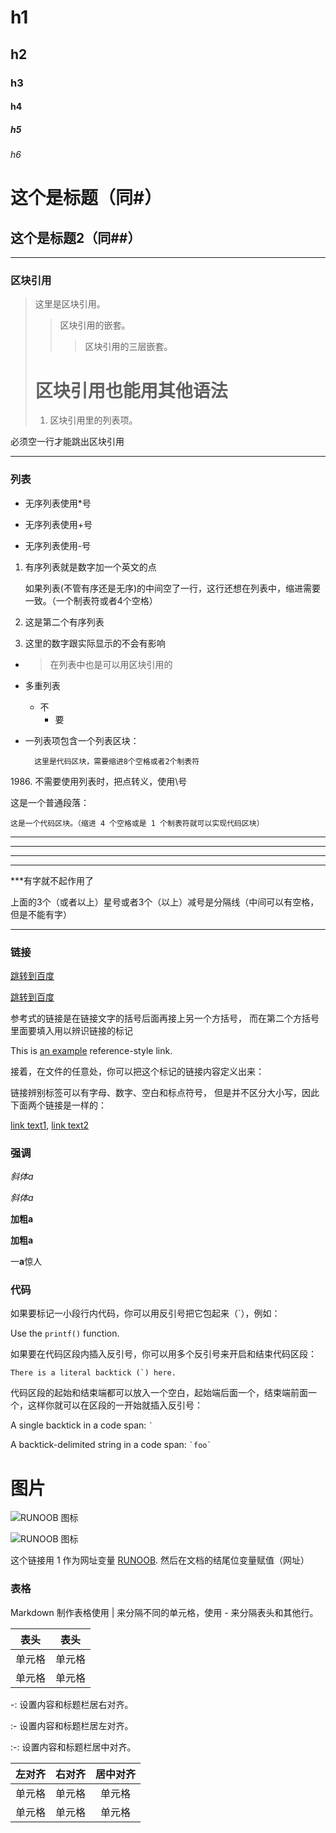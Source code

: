 # h1
## h2
### h3
#### h4
##### h5
###### h6

这个是标题（同#）
===========

这个是标题2（同##）
------------

***
### 区块引用

> 这里是区块引用。
> > 区块引用的嵌套。
> > > 区块引用的三层嵌套。
> # 区块引用也能用其他语法
> 1. 区块引用里的列表项。

必须空一行才能跳出区块引用

***
### 列表

* 无序列表使用*号
+ 无序列表使用+号
- 无序列表使用-号

1. 有序列表就是数字加一个英文的点

   如果列表(不管有序还是无序)的中间空了一行，这行还想在列表中，缩进需要一致。（一个制表符或者4个空格）  
5. 这是第二个有序列表 
2. 这里的数字跟实际显示的不会有影响

* > 在列表中也是可以用区块引用的

* 多重列表
        
   * 不
        * 要

* 一列表项包含一个列表区块：
           
        这里是代码区块，需要缩进8个空格或者2个制表符

1986\. 不需要使用列表时，把点转义，使用\号


这是一个普通段落：

    这是一个代码区块。（缩进 4 个空格或是 1 个制表符就可以实现代码区块）
        

***
* * * *
---
- - -
***有字就不起作用了

上面的3个（或者以上）星号或者3个（以上）减号是分隔线（中间可以有空格，但是不能有字）

***
### 链接

[跳转到百度](http://www.baidu.com)

[跳转到百度](http://www.baidu.com "这里是title")


参考式的链接是在链接文字的括号后面再接上另一个方括号，
而在第二个方括号里面要填入用以辨识链接的标记

This is [an example][id] reference-style link.

接着，在文件的任意处，你可以把这个标记的链接内容定义出来：

[id]: http://example.com/  "Optional Title Here"
[id]: http://example.com/  'Optional Title Here'
[id]: http://example.com/  (Optional Title Here)


链接辨别标签可以有字母、数字、空白和标点符号，
但是并不区分大小写，因此下面两个链接是一样的：

[link text1][a],
[link text2][A]

[a]: http://www.baidu.com

### 强调

*斜体a*

_斜体a_

**加粗a**

__加粗a__

一**a**惊人

### 代码

如果要标记一小段行内代码，你可以用反引号把它包起来（`），例如：

Use the `printf()` function.

如果要在代码区段内插入反引号，你可以用多个反引号来开启和结束代码区段：

``There is a literal backtick (`) here.``

代码区段的起始和结束端都可以放入一个空白，起始端后面一个，结束端前面一个，这样你就可以在区段的一开始就插入反引号：

A single backtick in a code span: `` ` ``

A backtick-delimited string in a code span: `` `foo` ``

# 图片

![RUNOOB 图标](http://static.runoob.com/images/runoob-logo.png)

![RUNOOB 图标](http://static.runoob.com/images/runoob-logo.png "RUNOOB")


这个链接用 1 作为网址变量 [RUNOOB][1].
然后在文档的结尾位变量赋值（网址）

[1]: http://static.runoob.com/images/runoob-logo.png


### 表格

Markdown 制作表格使用 | 来分隔不同的单元格，使用 - 来分隔表头和其他行。



|  表头   | 表头  |
|  ----  | ----  |
| 单元格  | 单元格 |
| 单元格  | 单元格 |


-: 设置内容和标题栏居右对齐。

:- 设置内容和标题栏居左对齐。

:-: 设置内容和标题栏居中对齐。


| 左对齐 | 右对齐 | 居中对齐 |
| :-----| ----: | :----: |
| 单元格 | 单元格 | 单元格 |
| 单元格 | 单元格 | 单元格 |